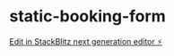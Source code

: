 # static-booking-form

[Edit in StackBlitz next generation editor ⚡️](https://stackblitz.com/~/github.com/jrb50dn/static-booking-form)